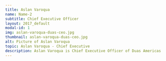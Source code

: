 ```yaml
---
title: Aslan Varoqua
name: Name-2
subtitle: Chief Executive Officer
layout: 2017_default
modal-id: 1
img: aslan-varoqua-duas-ceo.jpg
thumbnail: aslan-varoqua-duas-ceo.jpg
alt: Picture of Aslan Varoqua
topic: Aslan Varoqua - Chief Executive
description: Aslan Varoqua is Chief Executive Officer of Duas Americas Group, Inc
---
```

